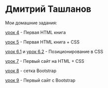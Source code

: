 # Дмитрий Ташланов
Мои домашние задания:

[урок 4](DmitryVT.github.io/lesson_4/ "Первая HTML книга") - Первая HTML книга

[урок 5](DmitryVT.github.io/lesson_5/ "Первая HTML книга + CSS") - Первая HTML книга + CSS

[урок 6.1](DmitryVT.github.io/lesson_6.1/ "CSS") и [урок 6.2](DmitryVT.github.io/lesson_6.2/ "CSS") - Позиционирование в CSS

[урок 7](DmitryVT.github.io/lesson_7/src/ "Первый сайт на HTML + CSS") - Первый сайт на HTML + CSS

[урок 8](DmitryVT.github.io/lesson_8/ "сетка Bootstrap") - сетка Bootstrap

[урок 9](DmitryVT.github.io/lesson_9/ "Первый сайт с Bootstrap") - Первый сайт с Bootstrap
